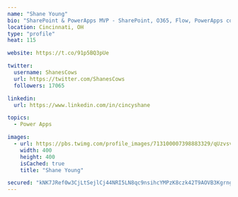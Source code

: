 ```yaml
---
name: "Shane Young"
bio: "SharePoint & PowerApps MVP - SharePoint, O365, Flow, PowerApps consulting? @PowerApps911 | Pure Snark? You found it."
location: Cincinnati, OH
type: "profile"
heat: 115

website: https://t.co/91p5BQ3pUe

twitter:
  username: ShanesCows
  url: https://twitter.com/ShanesCows
  followers: 17065

linkedin:
  url: https://www.linkedin.com/in/cincyshane

topics:
  - Power Apps

images:
  - url: https://pbs.twimg.com/profile_images/713100007398883329/qUzvsvQ3_400x400.jpg
    width: 400
    height: 400
    isCached: true
    title: "Shane Young"

secured: "kNK7JRef0w3CjLtSejlCj44NRI5LN8qc9nsihcYMPzK8czk42T9AOVB3KgrngQIKhFRdtdiZK2Wmu0iWfmEebAzJT7yv3AFrjj8HIdIwioxgEBhFb40OH0coTVRFB/MMl45agwlzZ6EbUh0VvD0JyoMSQe1OLa75/mcHeEmEQfY5Q+EpY35H2b1ZMmtRc3QrFey7gk/F3ozIGTyQu438WMIjtew4bGOJxmwvg8HdFL3dCrNf+p3PoBCOoXBcPPx/Sp9t1gc0umbFYl2JJpTwDGym3GDTpODmmA8gctxOpgB5Q30uWlAcMm79LjkWBAlv2iGKYbrLRCrQqmbT4oIJNmkN9/Bm95UspuVbldzs5gd66HDmJkCF9DrxFWyB4l9Exq2g2DJQrnmxtY04O99Ak4Wdik4e1bRhRXrfSkkrgIc=;WirSgAxn7SBICPTSJJjacQ=="
---
```


